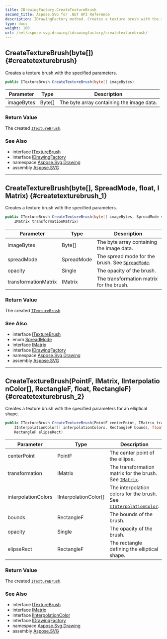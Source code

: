 ```yaml
---
title: IDrawingFactory.CreateTextureBrush
second_title: Aspose.SVG for .NET API Reference
description: IDrawingFactory method. Creates a texture brush with the specified parameters
type: docs
weight: 100
url: /net/aspose.svg.drawing/idrawingfactory/createtexturebrush/
---
```

## CreateTextureBrush(byte[]) {#createtexturebrush}

Creates a texture brush with the specified parameters.

```csharp
public ITextureBrush CreateTextureBrush(byte[] imageBytes)
```

| Parameter | Type | Description |
| --- | --- | --- |
| imageBytes | Byte[] | The byte array containing the image data. |

### Return Value

The created [`ITextureBrush`](../../itexturebrush/).

### See Also

* interface [ITextureBrush](../../itexturebrush/)
* interface [IDrawingFactory](../)
* namespace [Aspose.Svg.Drawing](../../../aspose.svg.drawing/)
* assembly [Aspose.SVG](../../../)

---

## CreateTextureBrush(byte[], SpreadMode, float, IMatrix) {#createtexturebrush_1}

Creates a texture brush with the specified parameters.

```csharp
public ITextureBrush CreateTextureBrush(byte[] imageBytes, SpreadMode spreadMode, float opacity, 
    IMatrix transformationMatrix)
```

| Parameter | Type | Description |
| --- | --- | --- |
| imageBytes | Byte[] | The byte array containing the image data. |
| spreadMode | SpreadMode | The spread mode for the brush. See [`SpreadMode`](../../spreadmode/). |
| opacity | Single | The opacity of the brush. |
| transformationMatrix | IMatrix | The transformation matrix for the brush. |

### Return Value

The created [`ITextureBrush`](../../itexturebrush/).

### See Also

* interface [ITextureBrush](../../itexturebrush/)
* enum [SpreadMode](../../spreadmode/)
* interface [IMatrix](../../imatrix/)
* interface [IDrawingFactory](../)
* namespace [Aspose.Svg.Drawing](../../../aspose.svg.drawing/)
* assembly [Aspose.SVG](../../../)

---

## CreateTextureBrush(PointF, IMatrix, IInterpolationColor[], RectangleF, float, RectangleF) {#createtexturebrush_2}

Creates a texture brush with the specified parameters for an elliptical shape.

```csharp
public ITextureBrush CreateTextureBrush(PointF centerPoint, IMatrix transformation, 
    IInterpolationColor[] interpolationColors, RectangleF bounds, float opacity, 
    RectangleF elipseRect)
```

| Parameter | Type | Description |
| --- | --- | --- |
| centerPoint | PointF | The center point of the ellipse. |
| transformation | IMatrix | The transformation matrix for the brush. See [`IMatrix`](../../imatrix/). |
| interpolationColors | IInterpolationColor[] | The interpolation colors for the brush. See [`IInterpolationColor`](../../iinterpolationcolor/). |
| bounds | RectangleF | The bounds of the brush. |
| opacity | Single | The opacity of the brush. |
| elipseRect | RectangleF | The rectangle defining the elliptical shape. |

### Return Value

The created [`ITextureBrush`](../../itexturebrush/).

### See Also

* interface [ITextureBrush](../../itexturebrush/)
* interface [IMatrix](../../imatrix/)
* interface [IInterpolationColor](../../iinterpolationcolor/)
* interface [IDrawingFactory](../)
* namespace [Aspose.Svg.Drawing](../../../aspose.svg.drawing/)
* assembly [Aspose.SVG](../../../)
